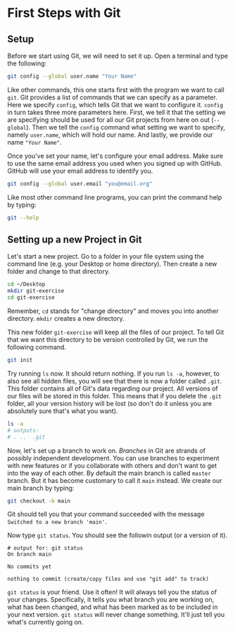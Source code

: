 # First Steps with Git

## Setup

Before we start using Git, we will need to set it up. Open a terminal and type the following:

```bash
git config --global user.name "Your Name"
```

Like other commands, this one starts first with the program we want to call `git`. Git provides a list of commands that we can specify as a parameter. Here we specify `config`, which tells Git that we want to configure it. `config` in turn takes three more parameters here. First, we tell it that the setting we are specifying should be used for all our Git projects from here on out (`--global`). Then we tell the `config` command what setting we want to specify, namely `user.name`, which will hold our name. And lastly, we provide our name `"Your Name"`.

Once you've set your name, let's configure your email address. Make sure to use the same email address you used when you signed up with GitHub. GitHub will use your email address to identify you.

```bash
git config --global user.email "you@email.org"
```

Like most other command line programs, you can print the command help by typing:

```bash
git --help
```

## Setting up a new Project in Git

Let's start a new project. Go to a folder in your file system using the command line (e.g. your Desktop or home directory). Then create a new folder and change to that directory.

```bash
cd ~/Desktop
mkdir git-exercise
cd git-exercise
```

Remember, `cd` stands for "change directory" and moves you into another directory. `mkdir` creates a new directory.

This new folder `git-exercise` will keep all the files of our project. To tell Git that we want this directory to be version controlled by Git, we run the following command.

```bash
git init
```

Try running `ls` now. It should return nothing. If you run `ls -a`, however, to also see all hidden files, you will see that there is now a folder called `.git`. This folder contains all of Git's data regarding our project. All versions of our files will be stored in this folder. This means that if you delete the `.git` folder, all your version history will be lost (so don't do it unless you are absolutely sure that's what you want).

```bash
ls -a
# outputs:
# .	..	.git
```

Now, let's set up a branch to work on. *Branches* in Git are strands of possibly independent development. You can use branches to experiment with new features or if you collaborate with others and don't want to get into the way of each other. By default the main branch is called `master` branch. But it has become customary to call it `main` instead. We create our main branch by typing:

```bash
git checkout -b main
```

Git should tell you that your command succeeded with the message `Switched to a new branch 'main'`.

Now type `git status`. You should see the followin output (or a version of it).

```
# output for: git status
On branch main

No commits yet

nothing to commit (create/copy files and use "git add" to track)
```

`git status` is your friend. Use it often! It will always tell you the status of your changes. Specifically, it tells you what branch you are working on, what has been changed, and what has been marked as to be included in your next version. `git status` will never change something. It'll just tell you what's currently going on.



